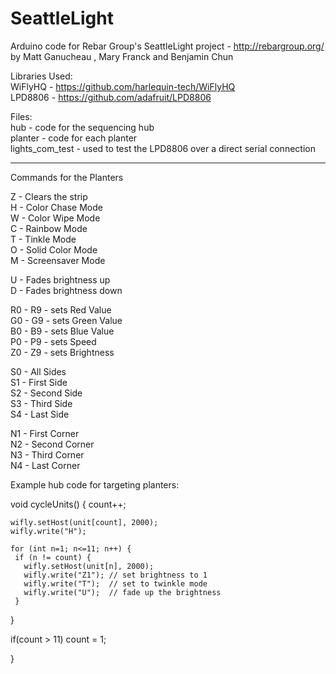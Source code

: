 SeattleLight
============
Arduino code for Rebar Group's SeattleLight project - http://rebargroup.org/  
by Matt Ganucheau , Mary Franck and Benjamin Chun

Libraries Used:  
WiFlyHQ - https://github.com/harlequin-tech/WiFlyHQ  
LPD8806 - https://github.com/adafruit/LPD8806  

Files:   
hub             - code for the sequencing hub  
planter         - code for each planter  
lights_com_test - used to test the LPD8806 over a direct serial connection  

------------------------------  
Commands for the Planters  
  
Z - Clears the strip  
H - Color Chase Mode  
W - Color Wipe Mode  
C - Rainbow Mode  
T - Tinkle Mode  
O - Solid Color Mode  
M - Screensaver Mode  

U - Fades brightness up  
D - Fades brightness down  

R0 - R9  - sets Red Value  
G0 - G9  - sets Green Value  
B0 - B9  - sets Blue Value  
P0 - P9  - sets Speed  
Z0 - Z9  - sets Brightness  

S0 - All Sides  
S1 - First Side  
S2 - Second Side  
S3 - Third Side  
S4 - Last Side  

N1 - First Corner  
N2 - Second Corner  
N3 - Third Corner  
N4 - Last Corner  


Example hub code for targeting planters:



void cycleUnits() {
    count++;

    wifly.setHost(unit[count], 2000);
    wifly.write("H");

    for (int n=1; n<=11; n++) {
     if (n != count) {
       wifly.setHost(unit[n], 2000);
       wifly.write("Z1"); // set brightness to 1
       wifly.write("T");  // set to twinkle mode                        
       wifly.write("U");  // fade up the brightness
     }  
   }

   if(count > 11)
     count = 1;

}


